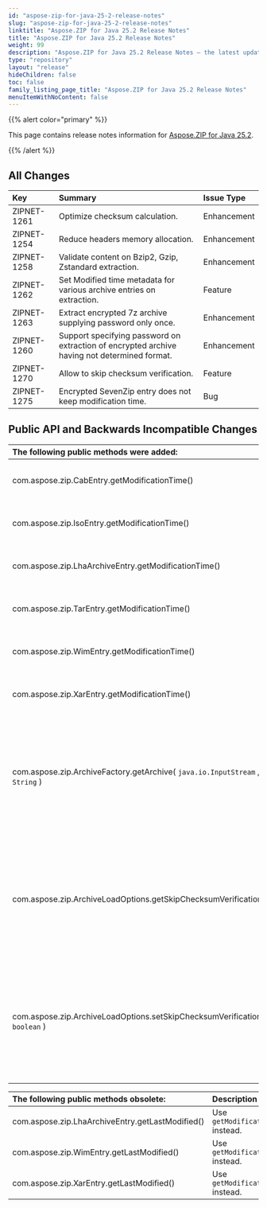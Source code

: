 ```yaml
---
id: "aspose-zip-for-java-25-2-release-notes"
slug: "aspose-zip-for-java-25-2-release-notes"
linktitle: "Aspose.ZIP for Java 25.2 Release Notes"
title: "Aspose.ZIP for Java 25.2 Release Notes"
weight: 99
description: "Aspose.ZIP for Java 25.2 Release Notes – the latest updates and fixes."
type: "repository"
layout: "release"
hideChildren: false
toc: false
family_listing_page_title: "Aspose.ZIP for Java 25.2 Release Notes"
menuItemWithNoContent: false
---
```


{{% alert color="primary" %}} 

This page contains release notes information for [Aspose.ZIP for Java 25.2](https://releases.aspose.com/zip/java/25-2/).

{{% /alert %}} 

## **All Changes**

|**Key**|**Summary**|**Issue Type**|
| :- | :- | :- |
| ZIPNET-1261 | Optimize checksum calculation. | Enhancement |
| ZIPNET-1254 | Reduce headers memory allocation. | Enhancement |
| ZIPNET-1258 | Validate content on Bzip2, Gzip, Zstandard extraction. | Enhancement |
| ZIPNET-1262 | Set Modified time metadata for various archive entries on extraction. | Feature |
| ZIPNET-1263 | Extract encrypted 7z archive supplying password only once. | Enhancement |
| ZIPNET-1260 | Support specifying password on extraction of encrypted archive having not determined format. | Enhancement |
| ZIPNET-1270 | Allow to skip checksum verification. | Feature |
| ZIPNET-1275 | Encrypted SevenZip entry does not keep modification time. | Bug |

## **Public API and Backwards Incompatible Changes**
|**The following public methods were added:**|**Description**|
| :- | :- |
| com.aspose.zip.CabEntry.getModificationTime() | Gets last modified date and time. |
| com.aspose.zip.IsoEntry.getModificationTime() | Gets last modified date and time. |
| com.aspose.zip.LhaArchiveEntry.getModificationTime() | Gets last modified date and time. |
| com.aspose.zip.TarEntry.getModificationTime() | Gets last modified date and time. |
| com.aspose.zip.WimEntry.getModificationTime() | Gets last modified date and time. |
| com.aspose.zip.XarEntry.getModificationTime() | Gets last modified date and time. |
| com.aspose.zip.ArchiveFactory.getArchive( `java.io.InputStream` , `String` ) | Detects the archive format and creates the appropriate IArchive object according to the type of encrypted archive. |
| com.aspose.zip.ArchiveLoadOptions.getSkipChecksumVerification() | Gets a value indicating whether checksum verification of ZIP entries be skipped and mismatch ignored. |
| com.aspose.zip.ArchiveLoadOptions.setSkipChecksumVerification( `boolean` ) | Sets a value indicating whether checksum verification of ZIP entries be skipped and mismatch ignored. |

|**The following public methods obsolete:**|**Description**|
| :- | :- |
| com.aspose.zip.LhaArchiveEntry.getLastModified() | Use `getModificationTime()` instead. |
| com.aspose.zip.WimEntry.getLastModified() | Use `getModificationTime()` instead. |
| com.aspose.zip.XarEntry.getLastModified() | Use `getModificationTime()` instead. |
